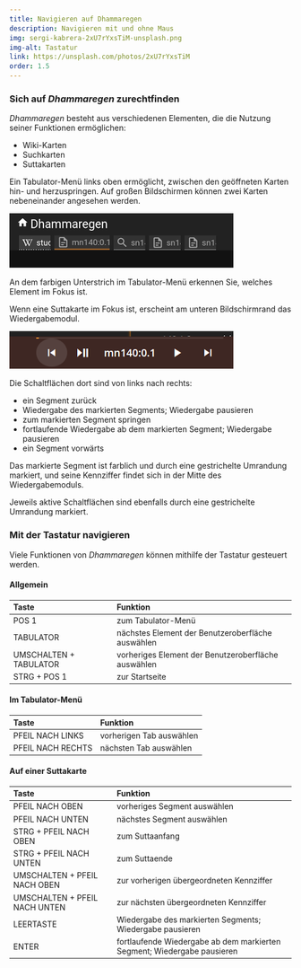 ```yaml
---
title: Navigieren auf Dhammaregen
description: Navigieren mit und ohne Maus
img: sergi-kabrera-2xU7rYxsTiM-unsplash.png
img-alt: Tastatur
link: https://unsplash.com/photos/2xU7rYxsTiM
order: 1.5
---
```


### Sich auf *Dhammaregen* zurechtfinden
*Dhammaregen* besteht aus verschiedenen Elementen, die die Nutzung seiner Funktionen ermöglichen:
- Wiki-Karten
- Suchkarten
- Suttakarten

Ein Tabulator-Menü links oben ermöglicht, zwischen den geöffneten Karten hin- und herzuspringen. Auf großen Bildschirmen können zwei Karten nebeneinander angesehen werden.

<p><img src="img/tabs.png" class="ebt-image" alt="Bildschirmfoto von Suchfeld mit Wort Wasser und Suchbegriffen" style="width: 400px;"></p>

An dem farbigen Unterstrich im Tabulator-Menü erkennen Sie, welches Element im Fokus ist. 

Wenn eine Suttakarte im Fokus ist, erscheint am unteren Bildschirmrand das Wiedergabemodul.

<p><img src="img/play.png" class="ebt-image" alt="Bildschirmfoto von Wiedergabemodul" style="width: 400px;"></p>

Die Schaltflächen dort sind von links nach rechts:
- ein Segment zurück
- Wiedergabe des markierten Segments; Wiedergabe pausieren
- zum markierten Segment springen 
- fortlaufende Wiedergabe ab dem markierten Segment; Wiedergabe pausieren
- ein Segment vorwärts

Das markierte Segment ist farblich und durch eine gestrichelte Umrandung markiert, und seine Kennziffer findet sich in der Mitte des Wiedergabemoduls.

Jeweils aktive Schaltflächen sind ebenfalls durch eine gestrichelte Umrandung markiert.

### Mit der Tastatur navigieren

Viele Funktionen von *Dhammaregen* können mithilfe der Tastatur gesteuert werden. 

#### Allgemein

| Taste | Funktion |
| :---- | :---- |
| POS 1 | zum Tabulator-Menü |
| TABULATOR | nächstes Element der Benutzeroberfläche auswählen |
| UMSCHALTEN + TABULATOR | vorheriges Element der Benutzeroberfläche auswählen |
| STRG + POS 1 | zur Startseite |

#### Im Tabulator-Menü

| Taste | Funktion |
| :---- | :---- |
| PFEIL NACH LINKS | vorherigen Tab auswählen |
| PFEIL NACH RECHTS | nächsten Tab auswählen |

#### Auf einer Suttakarte

| Taste | Funktion |
| :---- | :---- |
| PFEIL NACH OBEN | vorheriges Segment auswählen |
| PFEIL NACH UNTEN | nächstes Segment auswählen |
| STRG + PFEIL NACH OBEN | zum Suttaanfang |
| STRG + PFEIL NACH UNTEN | zum Suttaende |
| UMSCHALTEN + PFEIL NACH OBEN | zur vorherigen übergeordneten Kennziffer |
| UMSCHALTEN + PFEIL NACH UNTEN | zur nächsten übergeordneten Kennziffer |
| LEERTASTE | Wiedergabe des markierten Segments; Wiedergabe pausieren |
| ENTER | fortlaufende Wiedergabe ab dem markierten Segment; Wiedergabe pausieren |



